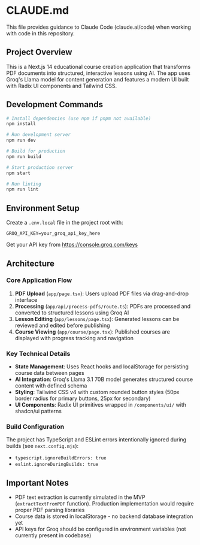 # CLAUDE.md

This file provides guidance to Claude Code (claude.ai/code) when working with code in this repository.

## Project Overview

This is a Next.js 14 educational course creation application that transforms PDF documents into structured, interactive lessons using AI. The app uses Groq's Llama model for content generation and features a modern UI built with Radix UI components and Tailwind CSS.

## Development Commands

```bash
# Install dependencies (use npm if pnpm not available)
npm install

# Run development server
npm run dev

# Build for production
npm run build

# Start production server
npm start

# Run linting
npm run lint
```

## Environment Setup

Create a `.env.local` file in the project root with:

```
GROQ_API_KEY=your_groq_api_key_here
```

Get your API key from https://console.groq.com/keys

## Architecture

### Core Application Flow
1. **PDF Upload** (`app/page.tsx`): Users upload PDF files via drag-and-drop interface
2. **Processing** (`app/api/process-pdfs/route.ts`): PDFs are processed and converted to structured lessons using Groq AI
3. **Lesson Editing** (`app/lessons/page.tsx`): Generated lessons can be reviewed and edited before publishing
4. **Course Viewing** (`app/course/page.tsx`): Published courses are displayed with progress tracking and navigation

### Key Technical Details

- **State Management**: Uses React hooks and localStorage for persisting course data between pages
- **AI Integration**: Groq's Llama 3.1 70B model generates structured course content with defined schema
- **Styling**: Tailwind CSS v4 with custom rounded button styles (50px border radius for primary buttons, 25px for secondary)
- **UI Components**: Radix UI primitives wrapped in `/components/ui/` with shadcn/ui patterns

### Build Configuration

The project has TypeScript and ESLint errors intentionally ignored during builds (see `next.config.mjs`):
- `typescript.ignoreBuildErrors: true`
- `eslint.ignoreDuringBuilds: true`

## Important Notes

- PDF text extraction is currently simulated in the MVP (`extractTextFromPDF` function). Production implementation would require proper PDF parsing libraries
- Course data is stored in localStorage - no backend database integration yet
- API keys for Groq should be configured in environment variables (not currently present in codebase)